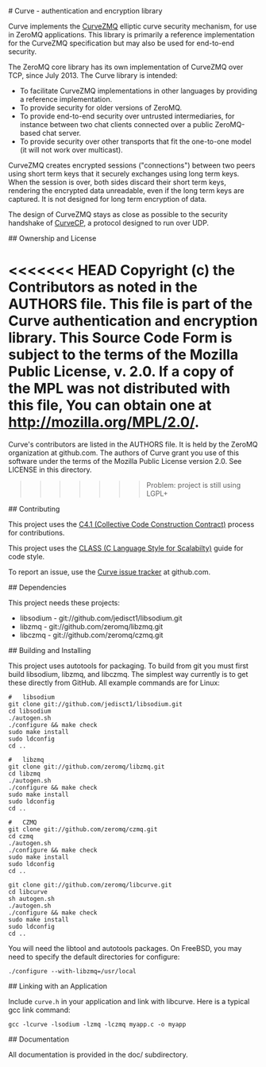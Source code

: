 
<A name="toc1-3" title="Curve - authentication and encryption library" />
# Curve - authentication and encryption library

Curve implements the [CurveZMQ](http://rfc.zeromq.org/spec:26) elliptic curve security mechanism, for use in ZeroMQ applications. This library is primarily a reference implementation for the CurveZMQ specification but may also be used for end-to-end security.

The ZeroMQ core library has its own implementation of CurveZMQ over TCP, since July 2013. The Curve library is intended:

* To facilitate CurveZMQ implementations in other languages by providing a reference implementation.
* To provide security for older versions of ZeroMQ.
* To provide end-to-end security over untrusted intermediaries, for instance between two chat clients connected over a public ZeroMQ-based chat server.
* To provide security over other transports that fit the one-to-one model (it will not work over multicast).

CurveZMQ creates encrypted sessions ("connections") between two peers using short term keys that it securely exchanges using long term keys. When the session is over, both sides discard their short term keys, rendering the encrypted data unreadable, even if the long term keys are captured. It is not designed for long term encryption of data. 

The design of CurveZMQ stays as close as possible to the security handshake of [CurveCP](http://curvecp.org), a protocol designed to run over UDP.

<A name="toc2-19" title="Ownership and License" />
## Ownership and License

<<<<<<< HEAD
Copyright (c) the Contributors as noted in the AUTHORS file. This file is part of the Curve authentication and encryption library. This Source Code Form is subject to the terms of the Mozilla Public License, v. 2.0. If a copy of the MPL was not distributed with this file, You can obtain one at http://mozilla.org/MPL/2.0/.
=======
Curve's contributors are listed in the AUTHORS file. It is held by the ZeroMQ organization at github.com. The authors of Curve grant you use of this software under the terms of the Mozilla Public License version 2.0. See LICENSE in this directory.
>>>>>>> Problem: project is still using LGPL+

<A name="toc2-24" title="Contributing" />
## Contributing

This project uses the [C4.1 (Collective Code Construction Contract)](http://rfc.zeromq.org/spec:22) process for contributions.

This project uses the [CLASS (C Language Style for Scalabilty)](http://rfc.zeromq.org/spec:21) guide for code style.

To report an issue, use the [Curve issue tracker](https://github.com/zeromq/libcurve/issues) at github.com.

<A name="toc2-33" title="Dependencies" />
## Dependencies

This project needs these projects:

* libsodium - git://github.com/jedisct1/libsodium.git
* libzmq - git://github.com/zeromq/libzmq.git
* libczmq - git://github.com/zeromq/czmq.git

<A name="toc2-42" title="Building and Installing" />
## Building and Installing

This project uses autotools for packaging. To build from git you must first build libsodium, libzmq, and libczmq. The simplest way currently is to get these directly from GitHub. All example commands are for Linux:

    #   libsodium
    git clone git://github.com/jedisct1/libsodium.git
    cd libsodium
    ./autogen.sh
    ./configure && make check
    sudo make install
    sudo ldconfig
    cd ..

    #   libzmq
    git clone git://github.com/zeromq/libzmq.git
    cd libzmq
    ./autogen.sh
    ./configure && make check
    sudo make install
    sudo ldconfig
    cd ..

    #   CZMQ
    git clone git://github.com/zeromq/czmq.git
    cd czmq
    ./autogen.sh
    ./configure && make check
    sudo make install
    sudo ldconfig
    cd ..

    git clone git://github.com/zeromq/libcurve.git
    cd libcurve
    sh autogen.sh
    ./autogen.sh
    ./configure && make check
    sudo make install
    sudo ldconfig
    cd ..

You will need the libtool and autotools packages. On FreeBSD, you may need to specify the default directories for configure:

    ./configure --with-libzmq=/usr/local

<A name="toc2-87" title="Linking with an Application" />
## Linking with an Application

Include `curve.h` in your application and link with libcurve. Here is a typical gcc link command:

    gcc -lcurve -lsodium -lzmq -lczmq myapp.c -o myapp

<A name="toc2-94" title="Documentation" />
## Documentation

All documentation is provided in the doc/ subdirectory.
